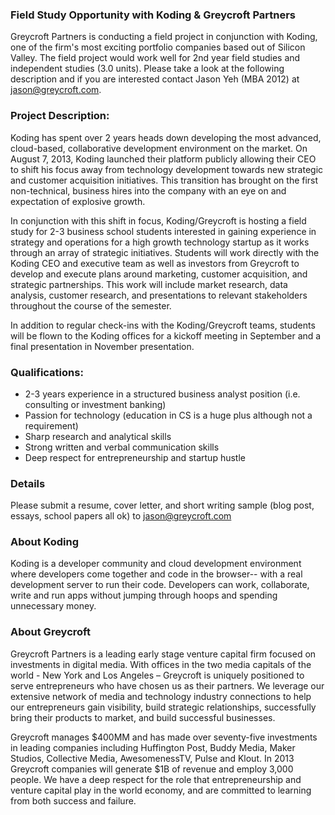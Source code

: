 ### Field Study Opportunity with Koding & Greycroft Partners

Greycroft Partners is conducting a field project in conjunction with Koding, one of the firm's most exciting portfolio companies based out of Silicon Valley.  The field project would work well for 2nd year field studies and independent studies (3.0 units).  Please take a look at the following description and if you are interested contact Jason Yeh (MBA 2012) at jason@greycroft.com.  

### Project Description:

Koding has spent over 2 years heads down developing the most advanced, cloud-based, collaborative development environment on the market.  On August 7, 2013, Koding launched their platform publicly allowing their CEO to shift his focus away from technology development towards new strategic and customer acquisition initiatives.  This transition has brought on the first non-technical, business hires into the company with an eye on and expectation of explosive growth.

In conjunction with this shift in focus, Koding/Greycroft is hosting a field study for 2-3 business school students interested in gaining experience in strategy and operations for a high growth technology startup as it works through an array of strategic initiatives.  Students will work directly with the Koding CEO and executive team as well as investors from Greycroft to develop and execute plans around marketing, customer acquisition, and strategic partnerships.  This work will include market research, data analysis, customer research, and presentations to relevant stakeholders throughout the course of the semester.

In addition to regular check-ins with the Koding/Greycroft teams, students will be flown to the Koding offices for a kickoff meeting in September and a final presentation in November presentation.

### Qualifications:
* 2-3 years experience in a structured business analyst position (i.e. consulting or investment banking)
* Passion for technology (education in CS is a huge plus although not a requirement)
* Sharp research and analytical skills
* Strong written and verbal communication skills
* Deep respect for entrepreneurship and startup hustle

### Details
Please submit a resume, cover letter, and short writing sample (blog post, essays, school papers all ok) to jason@greycroft.com

### About Koding
Koding is a developer community and cloud development environment where developers come together and code in the browser-- with a real development server to run their code. Developers can work, collaborate, write and run apps without jumping through hoops and spending unnecessary money.

### About Greycroft
Greycroft Partners is a leading early stage venture capital firm focused on investments in digital media. With offices in the two media capitals of the world - New York and Los Angeles – Greycroft is uniquely positioned to serve entrepreneurs who have chosen us as their partners. We leverage our extensive network of media and technology industry connections to help our entrepreneurs gain visibility, build strategic relationships, successfully bring their products to market, and build successful businesses. 

Greycroft manages $400MM and has made over seventy-five investments in leading companies including Huffington Post, Buddy Media, Maker Studios, Collective Media, AwesomenessTV, Pulse and Klout. In 2013 Greycroft companies will generate $1B of revenue and employ 3,000 people. We have a deep respect for the role that entrepreneurship and venture capital play in the world economy, and are committed to learning from both success and failure.  


